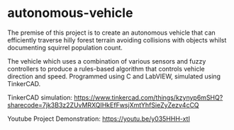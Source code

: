 # autonomous-vehicle
The premise of this project is to create an autonomous vehicle that can efficiently traverse hilly forest terrain avoiding collisions with objects whilst documenting squirrel population count.

The vehicle which uses a combination of various sensors and fuzzy controllers to produce a rules-based algorithm that controls vehicle direction and speed. Programmed using C and LabVIEW, simulated using TinkerCAD.

TinkerCAD simulation: https://www.tinkercad.com/things/kzynyp6mSHQ?sharecode=7jk3B3z2ZUvMRXQIHkEfFwsjXmtYhfSieZyZezv4cCQ

Youtube Project Demonstration: https://youtu.be/y035HHH-xtI
